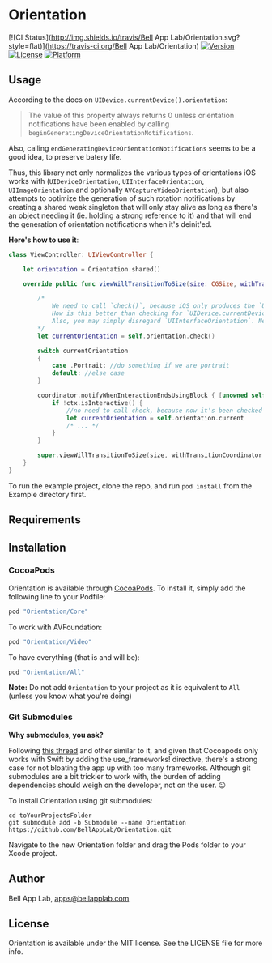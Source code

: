 # Orientation

[![CI Status](http://img.shields.io/travis/Bell App Lab/Orientation.svg?style=flat)](https://travis-ci.org/Bell App Lab/Orientation)
[![Version](https://img.shields.io/cocoapods/v/Orientation.svg?style=flat)](http://cocoapods.org/pods/Orientation)
[![License](https://img.shields.io/cocoapods/l/Orientation.svg?style=flat)](http://cocoapods.org/pods/Orientation)
[![Platform](https://img.shields.io/cocoapods/p/Orientation.svg?style=flat)](http://cocoapods.org/pods/Orientation)

## Usage

According to the docs on `UIDevice.currentDevice().orientation`:

>The value of this property always returns 0 unless orientation notifications have been enabled by calling `beginGeneratingDeviceOrientationNotifications`.

Also, calling `endGeneratingDeviceOrientationNotifications` seems to be a good idea, to preserve batery life.

Thus, this library not only normalizes the various types of orientations iOS works with (`UIDeviceOrientation`, `UIInterfaceOrientation`, `UIImageOrientation` and optionally `AVCaptureVideoOrientation`), but also attempts to optimize the generation of such rotation notifications by creating a shared weak singleton that will only stay alive as long as there's an object needing it (ie. holding a strong reference to it) and that will end the generation of orientation notifications when it's deinit'ed.

**Here's how to use it**:

```swift
class ViewController: UIViewController {

    let orientation = Orientation.shared()

    override public func viewWillTransitionToSize(size: CGSize, withTransitionCoordinator coordinator: UIViewControllerTransitionCoordinator) {

        /*
            We need to call `check()`, because iOS only produces the `UIDeviceOrientationDidChangeNotification` and not its `UIDeviceOrientationWillChangeNotification` counterpart. So the current orientation will only by updated automatically when the rotation finishes.
            How is this better than checking for `UIDevice.currentDevice().orientation`? Because if the device moves from `UIDeviceOrientationPortrait` to `UIDeviceOrientationFaceUp`, we maintain it as `UIDeviceOrientationPortrait`. After all, your UI doesn't really need to change when the device is sitting on its back, does it?
            Also, you may simply disregard `UIInterfaceOrientation`. Neat, huh?
        */
        let currentOrientation = self.orientation.check()

        switch currentOrientation 
        {
            case .Portrait: //do something if we are portrait
            default: //else case
        }

        coordinator.notifyWhenInteractionEndsUsingBlock { [unowned self] (ctx: UIViewControllerTransitionCoordinatorContext) -> Void in
            if !ctx.isInteractive() {
                //no need to call check, because now it's been checked automatically
                let currentOrientation = self.orientation.current 
                /* ... */
            }
        }

        super.viewWillTransitionToSize(size, withTransitionCoordinator: coordinator)
    }
}
```

To run the example project, clone the repo, and run `pod install` from the Example directory first.

## Requirements

## Installation

### CocoaPods

Orientation is available through [CocoaPods](http://cocoapods.org). To install
it, simply add the following line to your Podfile:

```ruby
pod "Orientation/Core"
```

To work with AVFoundation:

```ruby
pod "Orientation/Video"
```

To have everything (that is and will be):
```ruby
pod "Orientation/All"
```

**Note:** Do not add `Orientation` to your project as it is equivalent to `All` (unless you know what you're doing)

### Git Submodules

**Why submodules, you ask?**

Following [this thread](http://stackoverflow.com/questions/31080284/adding-several-pods-increases-ios-app-launch-time-by-10-seconds#31573908) and other similar to it, and given that Cocoapods only works with Swift by adding the use_frameworks! directive, there's a strong case for not bloating the app up with too many frameworks. Although git submodules are a bit trickier to work with, the burden of adding dependencies should weigh on the developer, not on the user. :wink:

To install Orientation using git submodules:

```
cd toYourProjectsFolder
git submodule add -b Submodule --name Orientation https://github.com/BellAppLab/Orientation.git
```

Navigate to the new Orientation folder and drag the Pods folder to your Xcode project.

## Author

Bell App Lab, apps@bellapplab.com

## License

Orientation is available under the MIT license. See the LICENSE file for more info.
